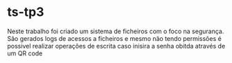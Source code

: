 # ts-tp3
Neste trabalho foi criado um sistema de ficheiros com o foco na segurança. São gerados logs de acessos a ficheiros e mesmo não tendo permissões é possivel realizar operações de escrita caso inisira a senha obitda através de um QR code
